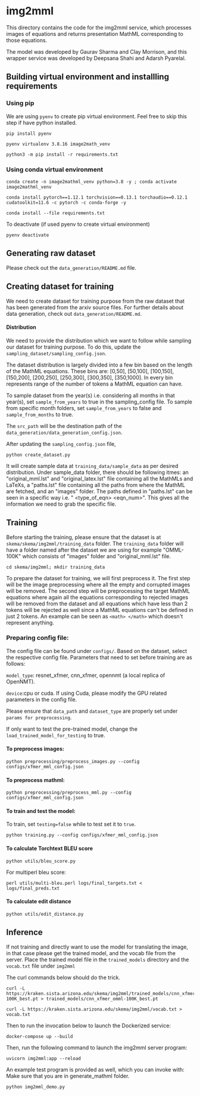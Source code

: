 # img2mml

This directory contains the code for the img2mml service, which processes images
of equations and returns presentation MathML corresponding to those equations.

The model was developed by Gaurav Sharma and Clay Morrison, and this wrapper
service was developed by Deepsana Shahi and Adarsh Pyarelal.

## Building virtual environment and installling requirements

### Using pip

We are using `pyenv` to create pip virtual environment. Feel free to skip
this step if have python installed.

```
pip install pyenv

pyenv virtualenv 3.8.16 image2math_venv

python3 -m pip install -r requirements.txt
````

### Using conda virtual environment
```
conda create -n image2mathml_venv python=3.8 -y ; conda activate image2mathml_venv

conda install pytorch==1.12.1 torchvision==0.13.1 torchaudio==0.12.1 cudatoolkit=11.6 -c pytorch -c conda-forge -y

conda install --file requirements.txt
```

To deactivate (if used pyenv to create virtual environment)
```
pyenv deactivate
```

## Generating raw dataset
Please check out the `data_generation/README.md` file.

## Creating dataset for training
We need to create dataset for training purpose from the raw dataset that has been generated from the arxiv source files. For further details about data generation, check out `data_generation/README.md`.

#### Distribution
We need to provide the distribution which we want to follow while sampling our dataset for training purpose. To do this, update the `sampling_dataset/sampling_config.json`.

The dataset distribution is largely divided into a few bin based on the length of the MathML equations. These bins are:
[0,50], [50,100], [100,150], [150,200], [200,250], [250,300], [300,350], [350,1000]. In every bin represents range of the number of tokens a MathML equation can have.

To sample dataset from the year(s) i.e. considering all months in that year(s), set `sample_from_years` to true in the sampling_config file. To sample from specific month folders, set `sample_from_years` to false and `sample_from_months` to true.

The `src_path` will be the destination path of the `data_generation/data_generation_config.json`.

After updating the `sampling_config.json` file,
```
python create_dataset.py
```

It will create sample data at `training_data/sample_data` as per desired distribution. Under sample_data folder, there should be following itmes: an "original_mml.lst" and "original_latex.lst" file containing all the MathMLs and LaTeXs, a "paths.lst" file containing all the paths from where the MathML are fetched, and an "images" folder. The paths defined in "paths.lst" can be seen in a specific way i.e. "<yr> <month> <folder> <type_of_eqn> <eqn_num>". This gives all the information we need to grab the specific file.

## Training

Before starting the training, please ensure that the dataset is at `skema/skema/img2mml/training_data` folder. The `training_data` folder will have a folder named after the dataset we are using for example "OMML-100K" which consists of "images" folder and "original_mml.lst" file.

```
cd skema/img2mml; mkdir training_data
```

To prepare the dataset for training, we will first preprocess it. The first step will be the image preprocessing where all the empty and corrupted images will be removed. The second step will be preprocessing the target MathML equations where again all the equations corresponding to rejected images will be removed from the dataset and all equations which have less than 2 tokens will be rejected as well since a MathML equations can't be defined in just 2 tokens. An example can be seen as `<math> </math>` which doesn't represent anything.

### Preparing config file:
The config file can be found under `configs/`. Based on the dataset, select the respective config file. Parameters that need to set before training are as follows:

`model_type`: resnet_xfmer, cnn_xfmer, opennmt (a local replica of OpenNMT).

`device`:cpu or cuda. If using Cuda, please modify the GPU related parameters in the config file.

Please ensure that `data_path` and `dataset_type` are properly set under `params for preprocessing`.

If only want to test the pre-trained model, change the `load_trained_model_for_testing` to true.

#### To preprocess images:
```
python preprocessing/preprocess_images.py --config configs/xfmer_mml_config.json
```

#### To preprocess mathml:
```
python preprocessing/preprocess_mml.py --config configs/xfmer_mml_config.json
```

#### To train and test the model:

To train, set `testing=false` while to test set it to `true`.
```
python training.py --config configs/xfmer_mml_config.json
```

#### To calculate Torchtext BLEU score
```
python utils/bleu_score.py
```

For multiperl bleu score:
```
perl utils/multi-bleu.perl logs/final_targets.txt < logs/final_preds.txt
```

#### To calculate edit distance
```
python utils/edit_distance.py
```

## Inference

If not training and directly want to use the model for translating the image, in that case please get the trained model, and the vocab file from the server.
Place the trained model file in the `trained_models` directory and the `vocab.txt` file under `img2mml`

The curl commands below should do the trick.

```
curl -L https://kraken.sista.arizona.edu/skema/img2mml/trained_models/cnn_xfmer_omml-100K_best.pt > trained_models/cnn_xfmer_omml-100K_best.pt

curl -L https://kraken.sista.arizona.edu/skema/img2mml/vocab.txt > vocab.txt
```

Then to run the invocation below to launch the Dockerized service:
```
docker-compose up --build
```

Then, run the following command to launch the img2mml server program:

```
uvicorn img2mml:app --reload
```

An example test program is provided as well, which you can invoke with:
Make sure that you are in generate_mathml folder.

```
python img2mml_demo.py
```

